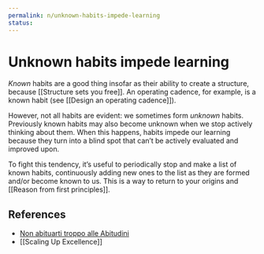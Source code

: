```yaml
---
permalink: n/unknown-habits-impede-learning
status: 
---
```

# Unknown habits impede learning

_Known_ habits are a good thing insofar as their ability to create a structure, because [[Structure sets you free]]. An operating cadence, for example, is a known habit (see [[Design an operating cadence]]).

However, not all habits are evident: we sometimes form _unknown_ habits. Previously known habits may also become unknown when we stop actively thinking about them. When this happens, habits impede our learning because they turn into a blind spot that can’t be actively evaluated and improved upon.

To fight this tendency, it’s useful to periodically stop and make a list of known habits, continuously adding new ones to the list as they are formed and/or become known to us. This is a way to return to your origins and [[Reason from first principles]].

## References

- [Non abituarti troppo alle Abitudini](https://www.youtube.com/watch?v=3V_6jagxFFw)
- [[Scaling Up Excellence]]
